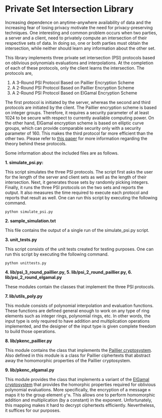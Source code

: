 Private Set Intersection Library
================================

Increasing dependence on anytime-anywhere availability of data and the increasing fear of losing privacy
motivate the need for privacy-preserving techniques. One interesting and common problem occurs when two parties,
a server and a client, need to privately compute an intersection of their respective sets of data.
In doing so, one or both parties must obtain the intersection, while neither should learn any information
about the other set.

This library implements three private set intersection (PSI) protocols based on oblivious polynomials evaluations and
interpolations. At the completion of each of these protocols, only the client learns the intersection.
The protocols are,

1. A 3-Round PSI Protocol Based on Paillier Encryption Scheme
2. A 2-Round PSI Protocol Based on Paillier Encryption Scheme
3. A 2-Round PSI Protocol Based on ElGamal Encryption Scheme

The first protocol is initiated by the server, whereas the second and third protocols are initiated by
the client. The Paillier encryption scheme is based on integer groups. Therefore, it requires a security parameter of
at least 1024 to be secure with respect to currently available computing power. On the other hand, ElGamal
encryption scheme is based on elliptic curve groups, which can provide comparable security only with a security
parameter of 160. This makes the third protocol far more efficient than the other two.
Please refer to [this paper](http://link.springer.com/chapter/10.1007/978-3-642-14577-3_13) for more information
regarding the theory behind these protocols.

Some information about the included files are as follows.

**1. simulate_psi.py:**

This script simulates the three PSI protocols. The script first asks the user for the length of the server and
client sets as well as the length of their intersection. Next, it generates those sets by randomly picking
integers. Finally, it runs the three PSI protocols on the two sets and reports the output. It also measures
the time required to execute each protocol and reports that result as well. One can run this script by executing
the following command.

`python simulate_psi.py`

**2. sample_simulation.txt**

This file contains the output of a single run of the simulate_psi.py script.

**3. unit_tests.py**

This script consists of the unit tests created for testing purposes. One can run this script by executing the following command.

`python unittests.py`

**4. lib/psi_3_round_paillier.py, 5. lib/psi_2_round_paillier.py, 6. lib/psi_2_round_elgamal.py**

These modules contain the classes that implement the three PSI protocols.

**7. lib/utils_poly.py**

This module consists of polynomial interpolation and evaluation functions. These functions are defined general
enough to work on any type of ring elements such as integer rings, polynomial rings, etc. In other words, the input
type is only required to have addition and multiplication operations implemented, and the designer of the input
type is given complete freedom to build those operations.

**8. lib/pkenc_paillier.py**

This module contains the class that implements the [Paillier cryptosystem](http://en.wikipedia.org/wiki/Paillier_cryptosystem).
Also defined in this module is a class for Paillier ciphertexts that abstract away the homomorphic properties of
the Paillier cryptosystem.

**9. lib/pkenc_elgamal.py**

This module provides the class that implements a variant of the [ElGamal cryptosystem](http://en.wikipedia.org/wiki/ElGamal)
that provides the homorphic properties required for oblivious polynomial evaluations. More specifically, the encryption of
a message `m` maps it to the group element `g^m`. This allows one to perform homomorphic addition and multiplication (by a constant)
in the exponent. Unfortunately, this mapping makes it hard to decrypt ciphertexts efficiently. Nevertheless, it suffices for
our purposes.

